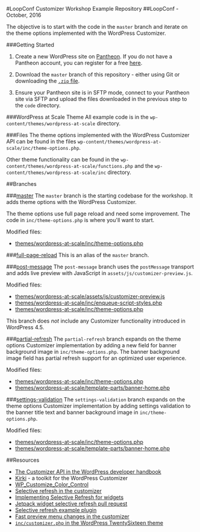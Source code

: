 #LoopConf Customizer Workshop Example Repository
##LoopConf - October, 2016

The objective is to start with the code in the `master` branch and iterate on the theme options implemented with the WordPress Customizer.

###Getting Started
1. Create a new WordPress site on [Pantheon](https://pantheon.io). If you do not have a Pantheon account, you can register for a free [here](https://pantheon.io/register).

1. Download the `master` branch of this repository - either using Git or downloading the [`.zip` file](https://github.com/ataylorme/loop-conf-2016-customizer-workshop/archive/master.zip).

1. Ensure your Pantheon site is in SFTP mode, connect to your Pantheon site via SFTP and upload the files downloaded in the previous step to the `code` directory.

###WordPress at Scale Theme
All example code is in the `wp-content/themes/wordpress-at-scale` directory.

###Files
The theme options implemented with the WordPress Customizer API can be found in the files `wp-content/themes/wordpress-at-scale/inc/theme-options.php`.

Other theme functionality can be found in the `wp-content/themes/wordpress-at-scale/functions.php` and the `wp-content/themes/wordpress-at-scale/inc` directory.

##Branches

###[master](https://github.com/ataylorme/loop-conf-2016-customizer-workshop/tree/master)
The `master` branch is the starting codebase for the workshop. It adds theme options with the WordPress Customizer.

The theme options use full page reload and need some improvement. The code in `inc/theme-options.php` is where you'll want to start.

Modified files:

* [themes/wordpress-at-scale/inc/theme-options.php](https://github.com/ataylorme/loop-conf-2016-customizer-workshop/blob/master/web/wp-content/themes/wordpress-at-scale/inc/theme-options.php#L55)

###[full-page-reload](https://github.com/ataylorme/loop-conf-2016-customizer-workshop/tree/full-page-reload)
This is an alias of the `master` branch.
  
###[post-message](https://github.com/ataylorme/loop-conf-2016-customizer-workshop/tree/post-message)
The `post-message` branch uses the `postMessage` transport and adds live preview with JavaScript in `assets/js/customizer-preview.js`.

Modified files:

* [themes/wordpress-at-scale/assets/js/customizer-preview.js](https://github.com/ataylorme/loop-conf-2016-customizer-workshop/blob/post-message/web/wp-content/themes/wordpress-at-scale/assets/js/customizer-preview.js)
* [themes/wordpress-at-scale/inc/enqueue-script-styles.php](https://github.com/ataylorme/loop-conf-2016-customizer-workshop/blob/post-message/web/wp-content/themes/wordpress-at-scale/inc/enqueue-script-styles.php)
* [themes/wordpress-at-scale/inc/theme-options.php](https://github.com/ataylorme/loop-conf-2016-customizer-workshop/blob/post-message/web/wp-content/themes/wordpress-at-scale/inc/theme-options.php)

This branch does _not_ include any Customizer functionality introduced in WordPress 4.5.

###[partial-refresh](https://github.com/ataylorme/loop-conf-2016-customizer-workshop/tree/partial-refresh)
The `partial-refresh` branch expands on the theme options Customizer implementation by adding a new field for banner background image in `inc/theme-options.php`.
 The banner background image field has partial refresh support for an optimized user experience.
 
Modified files:

* [themes/wordpress-at-scale/inc/theme-options.php](https://github.com/ataylorme/loop-conf-2016-customizer-workshop/blob/partial-refresh/web/wp-content/themes/wordpress-at-scale/inc/theme-options.php)
* [themes/wordpress-at-scale/template-parts/banner-home.php](https://github.com/ataylorme/loop-conf-2016-customizer-workshop/blob/partial-refresh/web/wp-content/themes/wordpress-at-scale/template-parts/banner-home.php)
 
###[settings-validation](https://github.com/ataylorme/loop-conf-2016-customizer-workshop/tree/settings-validation)
The `settings-validation` branch expands on the theme options Customizer implementation by adding settings validation to the banner title text and banner background image in `inc/theme-options.php`.

Modified files:

* [themes/wordpress-at-scale/inc/theme-options.php](https://github.com/ataylorme/loop-conf-2016-customizer-workshop/blob/settings-validation/web/wp-content/themes/wordpress-at-scale/inc/theme-options.php)
* [themes/wordpress-at-scale/template-parts/banner-home.php](https://github.com/ataylorme/loop-conf-2016-customizer-workshop/blob/settings-validation/web/wp-content/themes/wordpress-at-scale/template-parts/banner-home.php)

##Resources
* [The Customizer API in the WordPress developer handbook](https://developer.wordpress.org/themes/advanced-topics/customizer-api/)
* [Kirki](https://aristath.github.io/kirki/) - a toolkit for the WordPress Customizer
* [WP_Customize_Color_Control](https://developer.wordpress.org/reference/classes/wp_customize_color_control/)
* [Selective refresh in the customizer](https://make.wordpress.org/core/2016/02/16/selective-refresh-in-the-customizer/)
* [Implementing Selective Refresh for widgets](https://make.wordpress.org/core/2016/03/22/implementing-selective-refresh-support-for-widgets/)
* [Jetpack widget selective refresh pull request](https://github.com/Automattic/jetpack/pull/3607/commits/2615f0043f0fd031bb921718f8f02c9bb30fabac)
* [Selective refresh example plugin](https://gist.github.com/westonruter/a15b99bdd07e6f4aae7a)
* [Fast preview menu changes in the customizer](https://make.wordpress.org/core/2015/07/29/fast-previewing-changes-to-menus-in-the-customizer/)
* [`inc/customizer.php` in the WordPress TwentySixteen theme](https://github.com/WordPress/twentysixteen/blob/master/inc/customizer.php)
